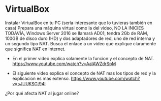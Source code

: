 # VirtualBox

Instalar VirtualBox en tu PC (sería interesante que lo tuvieras también en casa)
Prepara una máquina virtual como la del video, NO LA INICIES TODAVÍA, Windows Server 2016 se llamará AD01, tendra 2Gb de RAM, 100GB de disco duro (HD) y dos adaptadores de red, uno de red interna y un segundo tipo NAT.
Busca el enlace a un video que explique claramente que significa NAT en internet.

* En el primer video explica solamente la funcion y el concepto de NAT.
https://www.youtube.com/watch?v=AalAWZdrSpM

* El siguiente video explica el concepto de NAT mas los tipos de red y la explicacion es mas extenso.
https://www.youtube.com/watch?v=sJUUKSGt94I

¿Por qué afecta NAT al jugar online?
